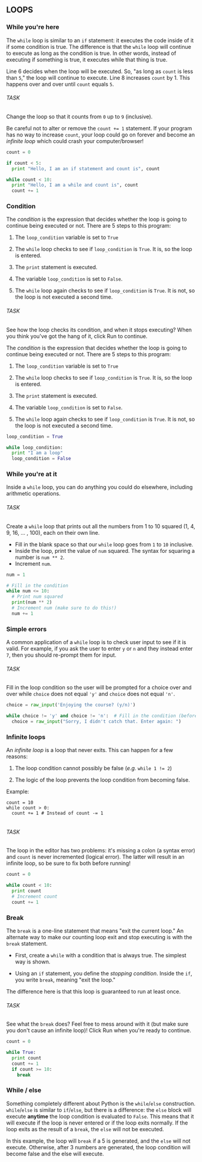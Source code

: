 ## LOOPS

### While you're here
<div class="theme__22QeW-d-YRjfwg7z9oiZH_"><p>The <code>while</code> loop is similar to an <code>if</code> statement: it executes the code inside of it if some condition is true.  The difference is that the <code>while</code> loop will continue to execute as long as the condition is true.  In other words, instead of executing if something is true, it executes while that thing is true.</p>
<p>Line 6 decides when the loop will be executed. So, "as long as <code>count</code> is less than <code>5</code>," the loop will continue to execute. Line 8 increases <code>count</code> by 1.  This happens over and over until <code>count</code> equals <code>5</code>.</p>
</div>

###### TASK
<div class="theme__22QeW-d-YRjfwg7z9oiZH_"><p>Change the loop so that it counts from <code>0</code> up to <code>9</code> (inclusive).</p>
<p>Be careful not to alter or remove the <code>count += 1</code> statement. If your program has no way to increase <code>count</code>, your loop could go on forever and become an <em>infinite loop</em> which could crash your computer/browser!</p>
</div>

```python
count = 0

if count < 5:
  print "Hello, I am an if statement and count is", count

while count < 10:
  print "Hello, I am a while and count is", count
  count += 1
```

### Condition

<div class="theme__22QeW-d-YRjfwg7z9oiZH_"><p>The <em>condition</em> is the expression that decides whether the loop is going to continue being executed or not.  There are 5 steps to this program:</p>
<ol>
<li><p>The <code>loop_condition</code> variable is set to <code>True</code></p>
</li>
<li><p>The <code>while</code> loop checks to see if <code>loop_condition</code> is <code>True</code>.  It is, so the loop is entered.</p>
</li>
<li><p>The <code>print</code> statement is executed.</p>
</li>
<li><p>The variable <code>loop_condition</code> is set to <code>False</code>.</p>
</li>
<li><p>The <code>while</code> loop again checks to see if <code>loop_condition</code> is <code>True</code>.  It is not, so the loop is not executed a second time.</p>
</li>
</ol>
</div>

###### TASK
<div class="theme__22QeW-d-YRjfwg7z9oiZH_"><p>See how the loop checks its condition, and when it stops executing? When you think you've got the hang of it, click Run to continue.<div class="theme__22QeW-d-YRjfwg7z9oiZH_"><p>The <em>condition</em> is the expression that decides whether the loop is going to continue being executed or not.  There are 5 steps to this program:</p>
<ol>
<li><p>The <code>loop_condition</code> variable is set to <code>True</code></p>
</li>
<li><p>The <code>while</code> loop checks to see if <code>loop_condition</code> is <code>True</code>.  It is, so the loop is entered.</p>
</li>
<li><p>The <code>print</code> statement is executed.</p>
</li>
<li><p>The variable <code>loop_condition</code> is set to <code>False</code>.</p>
</li>
<li><p>The <code>while</code> loop again checks to see if <code>loop_condition</code> is <code>True</code>.  It is not, so the loop is not executed a second time.</p>
</li>
</ol>
</div></p>
</div>

```python
loop_condition = True

while loop_condition:
  print "I am a loop"
  loop_condition = False
```

### While you're at it
<p>Inside a <code>while</code> loop, you can do anything you could do elsewhere, including arithmetic operations.</p>

###### TASK
<div class="theme__22QeW-d-YRjfwg7z9oiZH_"><p>Create a <code>while</code> loop that prints out all the numbers from 1 to 10 squared (1, 4, 9, 16, ... , 100), each on their own line.  </p>
<ul>
<li>Fill in the blank space so that our <code>while</code> loop goes from <code>1</code> to <code>10</code> inclusive.</li>
<li>Inside the loop, print the value of <code>num</code> squared. The syntax for squaring a number is <code>num ** 2</code>.</li>
<li>Increment <code>num</code>.</li>
</ul>
</div>

```python
num = 1

# Fill in the condition
while num <= 10:
  # Print num squared
  print(num ** 2)	  
  # Increment num (make sure to do this!)
  num += 1
```

### Simple errors
<div class="theme__22QeW-d-YRjfwg7z9oiZH_"><p>A common application of a <code>while</code> loop is to check user input to see if it is valid.  For example, if you ask the user to enter <code>y</code> or <code>n</code> and they instead enter <code>7</code>, then you should re-prompt them for input.</p>
</div>

###### TASK
<p>Fill in the loop condition so the user will be prompted for a choice over and over while <code>choice</code> does not equal <code>'y'</code> and <code>choice</code> does not equal <code>'n'</code>.</p>

```python
choice = raw_input('Enjoying the course? (y/n)')

while choice != 'y' and choice != 'n':  # Fill in the condition (before the colon)
  choice = raw_input("Sorry, I didn't catch that. Enter again: ")
```

### Infinite loops
<div class="theme__22QeW-d-YRjfwg7z9oiZH_"><p>An <em>infinite loop</em> is a loop that never exits.  This can happen for a few reasons:</p>
<ol>
<li><p>The loop condition cannot possibly be false (<em>e.g.</em> <code>while 1 != 2</code>)</p>
</li>
<li><p>The logic of the loop prevents the loop condition from becoming false.</p>
</li>
</ol>
<p>Example:</p>
<pre><code class="lang-py"><span language="py" class="CodeBlock__3-kebd7REMI5aXkez6K-B wrap__yxnEyEmMpigk6-3_Wvbzo defaults__1l9bk0Z91YqvzRByZKNgHF cc__1zsV8w8Rj_vs2ayVLJ-2x undefined" data-reactroot=""><div class="CodeMirror"><span class="cm-variable">count</span> <span class="cm-operator">=</span> <span class="cm-number">10</span>
<span class="cm-keyword">while</span> <span class="cm-variable">count</span> <span class="cm-operator">&gt;</span> <span class="cm-number">0</span>:<!-- -->
<!-- -->  <span class="cm-variable">count</span> <span class="cm-operator">+=</span> <span class="cm-number">1</span> <span class="cm-comment"># Instead of count -= 1</span></div></span>
</code></pre>
</div>

###### TASK
<p>The loop in the editor has two problems: it's missing a colon (a syntax error) and <code>count</code> is never incremented (logical error).  The latter will result in an infinite loop, so be sure to fix both before running!</p>

```python
count = 0

while count < 10:
  print count
  # Increment count
  count += 1
```

### Break
<div class="theme__22QeW-d-YRjfwg7z9oiZH_"><p>The <code>break</code> is a one-line statement that means "exit the current loop."  An alternate way to make our counting loop exit and stop executing is with the <code>break</code> statement.  </p>
<ul>
<li><p>First, create a <code>while</code> with a condition that is always true. The simplest way is shown.</p>
</li>
<li><p>Using an <code>if</code> statement, you define the <em>stopping condition</em>.  Inside the <code>if</code>, you write <code>break</code>, meaning "exit the loop."</p>
</li>
</ul>
<p>The difference here is that this loop is guaranteed to run at least once.</p>
</div>

###### TASK
<p>See what the <code>break</code> does? Feel free to mess around with it (but make sure you don't cause an infinite loop)! Click Run when you're ready to continue.</p>

```python
count = 0

while True:
  print count
  count += 1
  if count >= 10:
    break
```

### While / else
<div class="theme__22QeW-d-YRjfwg7z9oiZH_"><p>Something completely different about Python is the <code>while</code>/<code>else</code> construction. <code>while</code>/<code>else</code> is similar to <code>if</code>/<code>else</code>, but there is a difference: the <code>else</code> block will execute <strong>anytime</strong> the loop condition is evaluated to <code>False</code>.  This means that it will execute if the loop is never entered or if the loop exits normally.  If the loop exits as the result of a <code>break</code>, the <code>else</code> will not be executed.</p>
<p>In this example, the loop will <code>break</code> if a 5 is generated, and the <code>else</code> will not execute.  Otherwise, after 3 numbers are generated, the loop condition will become false and the else will execute.</p>
</div>

